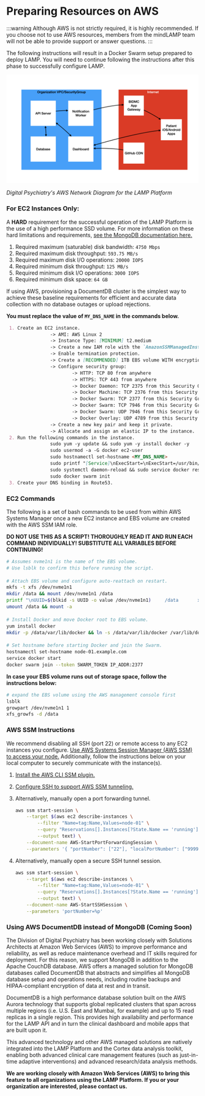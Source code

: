 # Preparing Resources on AWS

:::warning
Although AWS is not strictly required, it is highly recommended. If you choose not to use AWS resources, members from the mindLAMP team will not be able to provide support or answer questions.
:::

The following instructions will result in a Docker Swarm setup prepared to deploy LAMP. You will need to continue following the instructions after this phase to successfully configure LAMP.

![](assets/Untitled_AWS.png)

_Digital Psychiatry's AWS Network Diagram for the LAMP Platform_

### For EC2 Instances Only:

A **HARD** requirement for the successful operation of the LAMP Platform is the use of a high performance SSD volume. For more information on these hard limitations and requirements, [see the MongoDB documentation here.](https://docs.mongodb.com/manual/administration/production-notes/)
1. Required maximum (saturable) disk bandwidth: `4750 Mbps`
2. Required maximum disk throughput: `593.75 MB/s`
3. Required maximum disk I/O operations: `20000 IOPS`
2. Required minimum disk throughput: `125 MB/s`
3. Required minimum disk I/O operations: `3000 IOPS`
4. Required minimum disk space: `64 GB`

If using AWS, provisioning a DocumentDB cluster is the simplest way to achieve these baseline requirements for efficient and accurate data collection with no database outages or upload rejections. 

**You must replace the value of `MY_DNS_NAME` in the commands below.**

```markdown
 1. Create an EC2 instance.
				-> AMI: AWS Linux 2
				-> Instance Type: [MINIMUM] t2.medium
				-> Create a new IAM role with the `AmazonSSMManagedInstanceCore` policy.
				-> Enable termination protection.
				-> Create a [RECOMMENDED] 1TB EBS volume WITH encryption enabled.
				-> Configure security group:
						-> HTTP: TCP 80 from anywhere
						-> HTTPS: TCP 443 from anywhere
						-> Docker Daemon: TCP 2375 from this Security Group
						-> Docker Machine: TCP 2376 from this Security Group
						-> Docker Swarm: TCP 2377 from this Security Group
						-> Docker Swarm: TCP 7946 from this Security Group
						-> Docker Swarm: UDP 7946 from this Security Group
						-> Docker Overlay: UDP 4789 from this Security Group
				-> Create a new key pair and keep it private.
				-> Allocate and assign an elastic IP to the instance.
 2. Run the following commands in the instance.
				sudo yum -y update && sudo yum -y install docker -y
				sudo usermod -a -G docker ec2-user
				sudo hostnamectl set-hostname <MY_DNS_NAME>
				sudo printf "[Service]\nExecStart=\nExecStart=/usr/bin/dockerd -H tcp://0.0.0.0:2375 -H fd:// --containerd=/run/containerd/containerd.sock\n" | sudo tee /etc/systemd/system/docker.service.d/override.conf
				sudo systemctl daemon-reload && sudo service docker restart
				sudo docker swarm init
 3. Create your DNS binding in Route53.
```

### EC2 Commands

The following is a set of bash commands to be used from within AWS Systems Manager once a new EC2 instance and EBS volume are created with the AWS SSM IAM role.

**DO NOT USE THIS AS A SCRIPT!
THOROUGHLY READ IT AND RUN EACH COMMAND INDIVIDUALLY!
SUBSTITUTE ALL VARIABLES BEFORE CONTINUING!**

```bash
# Assumes nvme1n1 is the name of the EBS volume. 
# Use lsblk to confirm this before running the script.

# Attach EBS volume and configure auto-reattach on restart.
mkfs -t xfs /dev/nvme1n1
mkdir /data && mount /dev/nvme1n1 /data
printf "\nUUID=$(blkid -s UUID -o value /dev/nvme1n1)     /data       xfs    defaults,nofail   0   2" >> /etc/fstab
umount /data && mount -a

# Install Docker and move Docker root to EBS volume.
yum install docker
mkdir -p /data/var/lib/docker && ln -s /data/var/lib/docker /var/lib/docker

# Set hostname before starting Docker and join the Swarm.
hostnamectl set-hostname node-01.example.com
service docker start
docker swarm join --token SWARM_TOKEN IP_ADDR:2377
```

**In case your EBS volume runs out of storage space, follow the instructions below:**

```bash
# expand the EBS volume using the AWS management console first
lsblk
growpart /dev/nvme1n1 1
xfs_growfs -d /data
```

### AWS SSM Instructions

We recommend disabling all SSH (port 22) or remote access to any EC2 instances you configure. [Use AWS Systems Session Manager (AWS SSM) to access your node.](https://docs.aws.amazon.com/systems-manager/latest/userguide/session-manager-working-with-sessions-start.html#start-ec2-console) Additionally, follow the instructions below on your local computer to securely communicate with the instance(s).

1. [Install the AWS CLI SSM plugin.](https://docs.aws.amazon.com/systems-manager/latest/userguide/session-manager-working-with-install-plugin.html)
2. [Configure SSH to support AWS SSM tunneling.](https://docs.aws.amazon.com/systems-manager/latest/userguide/session-manager-getting-started-enable-ssh-connections.html)
3. Alternatively, manually open a port forwarding tunnel.

    ```bash
    aws ssm start-session \
    	--target $(aws ec2 describe-instances \
    		--filter "Name=tag:Name,Values=node-01" \
    		--query "Reservations[].Instances[?State.Name == 'running'].InstanceId[]" \
    		--output text) \
    	--document-name AWS-StartPortForwardingSession \
    	--parameters '{ "portNumber": ["22"], "localPortNumber": ["9999"] }'
    ```

4. Alternatively, manually open a secure SSH tunnel session.

    ```bash
    aws ssm start-session \
    	--target $(aws ec2 describe-instances \
    		--filter "Name=tag:Name,Values=node-01" \
    		--query "Reservations[].Instances[?State.Name == 'running'].InstanceId[]" \
    		--output text) \
    	--document-name AWS-StartSSHSession \
    	--parameters 'portNumber=%p'
    ```

### Using AWS DocumentDB instead of MongoDB (Coming Soon)

The Division of Digital Psychiatry has been working closely with Solutions Architects at Amazon Web Services (AWS) to improve performance and reliability, as well as reduce maintenance overhead and IT skills required for deployment. For this reason, we support MongoDB in addition to the Apache CouchDB database. AWS offers a managed solution for MongoDB databases called DocumentDB that abstracts and simplifies all MongoDB database setup and operations needs, including routine backups and HIPAA-compliant encryption of data at rest and in transit. 

DocumentDB is a high performance database solution built on the AWS Aurora technology that supports global replicated clusters that span across multiple regions (i.e. U.S. East and Mumbai, for example) and up to 15 read replicas in a single region. This provides high availability and performance for the LAMP API and in turn the clinical dashboard and mobile apps that are built upon it. 

This advanced technology and other AWS managed solutions are natively integrated into the LAMP Platform and the Cortex data analysis toolkit, enabling both advanced clinical care management features (such as just-in-time adaptive interventions) and advanced research/data analysis methods. 

**We are working closely with Amazon Web Services (AWS) to bring this feature to all organizations using the LAMP Platform. If you or your organization are interested, please contact us.**
